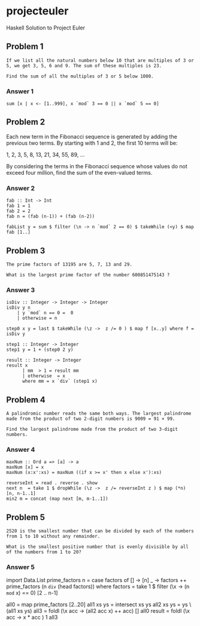 # projecteuler
Haskell Solution to Project Euler
## Problem 1
```
If we list all the natural numbers below 10 that are multiples of 3 or 5, we get 3, 5, 6 and 9. The sum of these multiples is 23.

Find the sum of all the multiples of 3 or 5 below 1000.
```
### Answer 1
```
sum [x | x <- [1..999], x `mod` 3 == 0 || x `mod` 5 == 0]
```
## Problem 2

Each new term in the Fibonacci sequence is generated by adding the previous two terms. By starting with 1 and 2, the first 10 terms will be:

1, 2, 3, 5, 8, 13, 21, 34, 55, 89, ...

By considering the terms in the Fibonacci sequence whose values do not exceed four million, find the sum of the even-valued terms.

### Answer 2
```
fab :: Int -> Int
fab 1 = 1
fab 2 = 2
fab n = (fab (n-1)) + (fab (n-2))

fabList y = sum $ filter (\n -> n `mod` 2 == 0) $ takeWhile (<y) $ map fab [1..]
```
## Problem 3
```
The prime factors of 13195 are 5, 7, 13 and 29.

What is the largest prime factor of the number 600851475143 ?
```

### Answer 3

```
isDiv :: Integer -> Integer -> Integer
isDiv y n
    | y `mod` n == 0 =  0
    | otherwise = n

step0 x y = last $ takeWhile (\z ->  z /= 0 ) $ map f [x..y] where f = isDiv y

step1 :: Integer -> Integer
step1 y = 1 + (step0 2 y) 

result :: Integer -> Integer
result x
      | mm  > 1 = result mm 
      | otherwise  = x
      where mm = x `div` (step1 x)
```

## Problem 4
```
A palindromic number reads the same both ways. The largest palindrome made from the product of two 2-digit numbers is 9009 = 91 × 99.

Find the largest palindrome made from the product of two 3-digit numbers.
```
### Answer 4

```
maxNum :: Ord a => [a] -> a
maxNum [x] = x
maxNum (x:x':xs) = maxNum ((if x >= x' then x else x'):xs)

reverseInt = read . reverse . show
next n  = take 1 $ dropWhile (\z ->  z /= reverseInt z ) $ map (*n) [n, n-1..1]
min2 m = concat (map next [m, m-1..1])
```

## Problem 5
```
2520 is the smallest number that can be divided by each of the numbers from 1 to 10 without any remainder.

What is the smallest positive number that is evenly divisible by all of the numbers from 1 to 20?
```
### Answer 5
import Data.List
prime_factors n =
  case factors of
    [] -> [n]
    _  -> factors ++ prime_factors (n `div` (head factors))
  where factors = take 1 $ filter (\x -> (n `mod` x) == 0) [2 .. n-1]

all0 = map prime_factors [2..20]
all1 xs ys = intersect xs ys
all2 xs ys  = ys \\ (all1 xs ys)
all3 = foldl (\x acc -> (all2 acc x) ++ acc) [] all0
result = foldl (\x acc -> x * acc ) 1 all3
